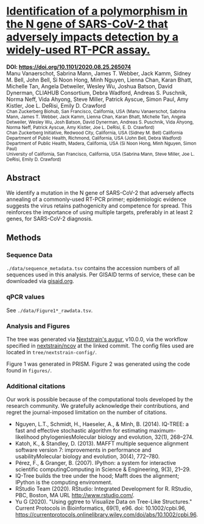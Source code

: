 # [Identification of a polymorphism in the N gene of SARS-CoV-2 that adversely impacts detection by a widely-used RT-PCR assay.](https://www.biorxiv.org/content/10.1101/2020.08.25.265074v1)  
**DOI: https://doi.org/10.1101/2020.08.25.265074**  
Manu Vanaerschot, Sabrina Mann, James T. Webber, Jack Kamm, Sidney M. Bell, John Bell, Si Noon Hong, Minh Nguyen, Lienna Chan, Karan Bhatt, Michelle Tan, Angela Detweiler, Wesley Wu, Joshua Batson, David Dynerman, CLIAHUB Consortium, Debra Wadford, Andreas S. Puschnik, Norma Neff, Vida Ahyong, Steve Miller, Patrick Ayscue, Simon Paul, Amy Kistler, Joe L. DeRisi, Emily D. Crawford  
<sub>Chan Zuckerberg Biohub, San Francisco, California, USA (Manu Vanaerschot, Sabrina Mann, James T. Webber, Jack Kamm, Lienna Chan, Karan Bhatt, Michelle Tan, Angela Detweiler, Wesley Wu, Josh Batson, David Dynerman, Andreas S. Puschnik, Vida Ahyong, Norma Neff, Patrick Ayscue, Amy Kistler, Joe L. DeRisi, E. D. Crawford)  
Chan Zuckerberg Initiative, Redwood City, California, USA (Sidney M. Bell)
California Department of Public Health, Richmond, California, USA (John Bell, Debra Wadford)  
Department of Public Health, Madera, California, USA (Si Noon Hong, Minh Nguyen, Simon Paul)  
University of California, San Francisco, California, USA (Sabrina Mann, Steve Miller, Joe L. DeRisi, Emily D. Crawford)
</sub>

## Abstract  
We identify a mutation in the N gene of SARS-CoV-2 that adversely affects annealing of a commonly-used RT-PCR primer; epidemiologic evidence suggests the virus retains pathogenicity and competence for spread. This reinforces the importance of using multiple targets, preferably in at least 2 genes, for SARS-CoV-2 diagnosis.  

## Methods  
### Sequence Data
`./data/sequence_metadata.tsv` contains the accession numbers of all sequences used in this analysis. Per GISAID terms of service, these can be downloaded via [gisaid.org](gisaid.org).  

### qPCR values  
See `./data/Figure1*_rawdata.tsv`.  

### Analysis and Figures  
The tree was generated via [Nextstrain's augur](https://github.com/nextstrain/augur), v10.0.0, via the workflow specified in [nextstrain/ncov](https://github.com/nextstrain/ncov/commit/d03944a99edbad3f6c05fbb9b0caad46fdd77098) at the linked commit. The config files used are located in `tree/nextstrain-config/`.  

Figure 1 was generated in PRISM. Figure 2 was generated using the code found in `figures/`.

### Additional citations  
Our work is possible because of the computational tools developed by the research community. We gratefully acknowledge their contributions, and regret the journal-imposed limitation on the number of citations.   

* Nguyen, L.T., Schmidt, H., Haeseler, A., & Minh, B. (2014). IQ-TREE: a fast and effective stochastic algorithm for estimating maximum-likelihood phylogeniesMolecular biology and evolution, 32(1), 268–274.  
* Katoh, K., & Standley, D. (2013). MAFFT multiple sequence alignment software version 7: improvements in performance and usabilityMolecular biology and evolution, 30(4), 772–780.  
* Pérez, F., & Granger, B. (2007). IPython: a system for interactive scientific computingComputing in Science & Engineering, 9(3), 21–29.    
* IQ-Tree builds the tree under the hood; Mafft does the alignment; IPython is the computing environment.  
* RStudio Team (2020). RStudio: Integrated Development for R. RStudio, PBC, Boston, MA URL http://www.rstudio.com/.  
* Yu G (2020). "Using ggtree to Visualize Data on Tree-Like Structures." Current Protocols in Bioinformatics, 69(1), e96. doi: 10.1002/cpbi.96, https://currentprotocols.onlinelibrary.wiley.com/doi/abs/10.1002/cpbi.96.  
